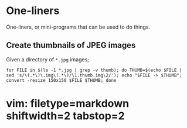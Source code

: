 # One-liners #
One-liners, or mini-programs that can be used to do things.

## Create thumbnails of JPEG images ##
Given a directory of `*.jpg` images;

    for FILE in $(ls -1 *.jpg | grep -v thumb); do THUMB=$(echo $FILE | sed 's/\(.*\)\.img\(.*\)/\1.thumb.img\2/'); echo "$FILE -> $THUMB"; convert -resize 150x150 $FILE $THUMB; done



# vim: filetype=markdown shiftwidth=2 tabstop=2
